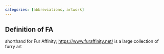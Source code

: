 ```yaml
---
categories: [abbreviations, artwork]
---
```

## Definition of FA

shorthand for Fur Affinity; https://www.furaffinity.net/ is a large collection of furry art
